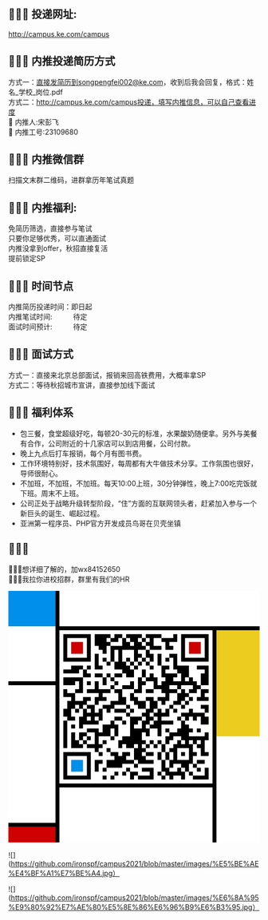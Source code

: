 ## 🎁🎁🎁 投递网址:
http://campus.ke.com/campus

## 🎁🎁🎁 内推投递简历方式
方式一：直接发简历到songpengfei002@ke.com，收到后我会回复，格式：姓名_学校_岗位.pdf<br>
方式二：http://campus.ke.com/campus投递，填写内推信息，可以自己查看进度<br>
💁 内推人:宋彭飞<br>
🙅 内推工号:23109680

## 🎁🎁🎁 内推微信群
扫描文末群二维码，进群拿历年笔试真题


## 🎁🎁🎁 内推福利:
免简历筛选，直接参与笔试<br>
只要你足够优秀，可以直通面试<br>
内推没拿到offer，秋招直接复活<br>
提前锁定SP

## 🎁🎁🎁 时间节点
内推简历投递时间：即日起<br>
内推笔试时间:&emsp;&emsp;&emsp;待定<br>
面试时间预计:&emsp;&emsp;&emsp;待定<br>

## 🎁🎁🎁 面试方式
方式一：直接来北京总部面试，报销来回高铁费用，大概率拿SP<br>
方式二：等待秋招城市宣讲，直接参加线下面试


## 🎁🎁🎁 福利体系
* 包三餐，食堂超级好吃，每顿20-30元的标准，水果酸奶随便拿。另外与美餐有合作，公司附近的十几家店可以到店用餐，公司付款。
* 晚上九点后打车报销，每个月有图书费。
* 工作环境特别好，技术氛围好，每周都有大牛做技术分享。工作氛围也很好，导师很耐心。
* 不加班，不加班，不加班。每天10:00上班，30分钟弹性，晚上7:00吃完饭就下班。周末不上班。
* 公司正处于战略升级转型阶段，“住”方面的互联网领头者，赶紧加入参与一个新巨头的诞生、崛起过程。
* 亚洲第一程序员、PHP官方开发成员鸟哥在贝壳坐镇

## 🎁🎁🎁
💪💪💪想详细了解的，加wx84152650<br>
💪💪💪我拉你进校招群，群里有我们的HR

![](https://github.com/ironspf/campus2021/blob/master/images/%E5%BE%AE%E4%BF%A1.jpg)

![](https://github.com/ironspf/campus2021/blob/master/images/%E5%BE%AE%E4%BF%A1%E7%BE%A4.jpg）

![](https://github.com/ironspf/campus2021/blob/master/images/%E6%8A%95%E9%80%92%E7%AE%80%E5%8E%86%E6%96%B9%E6%B3%95.jpg）
